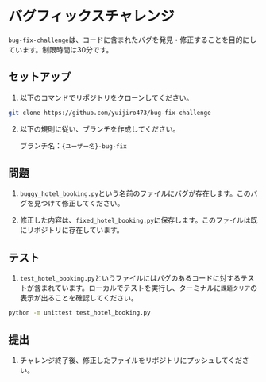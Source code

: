 # バグフィックスチャレンジ

`bug-fix-challenge`は、コードに含まれたバグを発見・修正することを目的にしています。制限時間は30分です。

## セットアップ

1. 以下のコマンドでリポジトリをクローンしてください。

```bash
git clone https://github.com/yuijiro473/bug-fix-challenge
```

2. 以下の規則に従い、ブランチを作成してください。

   ブランチ名：`{ユーザー名}-bug-fix`

## 問題

1. `buggy_hotel_booking.py`という名前のファイルにバグが存在します。このバグを見つけて修正してください。

2. 修正した内容は、`fixed_hotel_booking.py`に保存します。このファイルは既にリポジトリに存在しています。

## テスト

1. `test_hotel_booking.py`というファイルにはバグのあるコードに対するテストが含まれています。ローカルでテストを実行し、ターミナルに`課題クリア`の表示が出ることを確認してください。

```bash
python -m unittest test_hotel_booking.py
```

## 提出

1. チャレンジ終了後、修正したファイルをリポジトリにプッシュしてください。
